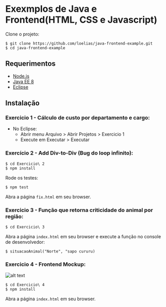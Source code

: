 # Exexmplos de Java e Frontend(HTML, CSS e Javascript)
Clone o projeto: 

    $ git clone https://github.com/loelias/java-frontend-example.git
    $ cd java-frontend-example
## Requerimentos
 - [Node.js](https://nodejs.org/en/download/)
 - [Java EE 8](https://www.oracle.com/technetwork/java/javaee/documentation/ee8-install-guide-3894351.html)
 - [Eclipse](https://www.eclipse.org/downloads/packages/release/photon/r/eclipse-ide-java-ee-developers)

## Instalação
### Exercicio 1 - Cálculo de custo por departamento e cargo:

- No Eclipse:
    - Abrir menu Arquivo > Abrir Projetos > Exercicio 1
    - Execute em Executar > Executar
 
### Exercício 2 - Add Div-to-Div (Bug do loop infinito):

    $ cd Exercicio\ 2
    $ npm install
    
Rode os testes:

    $ npm test
    
Abra a página `fix.html` em seu browser.

### Exercicio 3 - Função que retorna criticidade do animal por região:

    $ cd Exercicio\ 3

Abra a página `index.html` em seu browser e execute a função no console de desenvolvedor: 

    $ situacaoAnimal("Norte", "sapo cururu)

### Exercicio 4 - Frontend Mockup:

![alt text](https://image.ibb.co/dYK7t9/mockupfrontend.png)


    $ cd Exercicio\ 4
    $ npm install

Abra a página `index.html` em seu browser.
